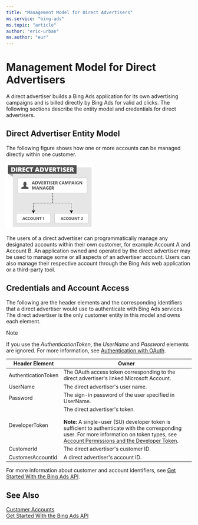 ```yaml
---
title: "Management Model for Direct Advertisers"
ms.service: "bing-ads"
ms.topic: "article"
author: "eric-urban"
ms.author: "eur"
---
```

# Management Model for Direct Advertisers
A direct advertiser builds a Bing Ads application for its own advertising campaigns and is billed directly by Bing Ads for valid ad clicks. The following sections describe the entity model and credentials for direct advertisers.

## Direct Advertiser Entity Model
The following figure shows how one or more accounts can be managed directly within one customer.

![Management Model Direct Advertiser](../guides/media/management-model-direct-advertiser.png "Management Model Direct Advertiser")

The users of a direct advertiser can programmatically manage any designated accounts within their own customer, for example Account A and Account B. An application owned and operated by the direct advertiser may be used to manage some or all aspects of an advertiser account. Users can also manage their respective account through the Bing Ads web application or a third-party tool.

## Credentials and Account Access
The following are the header elements and the corresponding identifiers that a direct advertiser would use to authenticate with Bing Ads services. The direct advertiser is the only customer entity in this model and owns each element.

> [!NOTE]
> If you use the *AuthenticationToken*, the *UserName* and *Password* elements are ignored. For more information, see [Authentication with OAuth](../guides/authentication-oauth.md).

|Header Element|Owner|
|------------------|---------|
|AuthenticationToken|The OAuth access token corresponding to the direct advertiser's linked Microsoft Account.|
|UserName|The direct advertiser's user name.|
|Password|The sign-in password of the user specified in UserName.|
|DeveloperToken|The direct advertiser's token.<br /><br />**Note:** A single-user (SU) developer token is sufficient to authenticate with the corresponding user. For more information on token types, see [Account Permissions and the Developer Token](../guides/customer-accounts.md#accountpermissions).|
|CustomerId|The direct advertiser's customer ID.|
|CustomerAccountId|A direct advertiser's account ID.|
For more information about customer and account identifiers, see [Get Started With the Bing Ads API](../guides/get-started.md).

## See Also
[Customer Accounts](../guides/customer-accounts.md)  
[Get Started With the Bing Ads API](../guides/get-started.md)  

